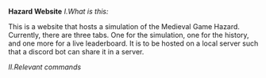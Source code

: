 **Hazard Website**
*I.What is this:*

This is a website that hosts a simulation of the Medieval Game Hazard. Currently, there are three tabs. One for the simulation, one for the history, and one more for a live leaderboard. It is to be hosted on a local server such that a discord bot can share it in a server.

*II.Relevant commands*
